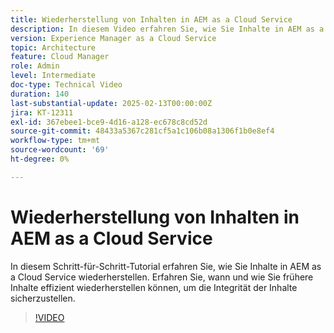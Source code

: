 ```yaml
---
title: Wiederherstellung von Inhalten in AEM as a Cloud Service
description: In diesem Video erfahren Sie, wie Sie Inhalte in AEM as a Cloud Service wiederherstellen. Erfahren Sie, wann und wie Sie frühere Inhalte effizient wiederherstellen können, um die Integrität der Inhalte sicherzustellen.
version: Experience Manager as a Cloud Service
topic: Architecture
feature: Cloud Manager
role: Admin
level: Intermediate
doc-type: Technical Video
duration: 140
last-substantial-update: 2025-02-13T00:00:00Z
jira: KT-12311
exl-id: 367ebee1-bce9-4d16-a128-ec678c8cd52d
source-git-commit: 48433a5367c281cf5a1c106b08a1306f1b0e8ef4
workflow-type: tm+mt
source-wordcount: '69'
ht-degree: 0%

---
```


# Wiederherstellung von Inhalten in AEM as a Cloud Service

In diesem Schritt-für-Schritt-Tutorial erfahren Sie, wie Sie Inhalte in AEM as a Cloud Service wiederherstellen. Erfahren Sie, wann und wie Sie frühere Inhalte effizient wiederherstellen können, um die Integrität der Inhalte sicherzustellen.

>[!VIDEO](https://video.tv.adobe.com/v/3416149/?learn=on&enablevpops)
